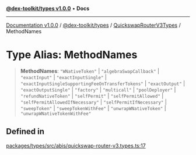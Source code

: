 [**@dex-toolkit/types v1.0.0**](../../../README.md) • **Docs**

***

[Documentation v1.0.0](../../../../../packages.md) / [@dex-toolkit/types](../../../README.md) / [QuickswapRouterV3Types](../README.md) / MethodNames

# Type Alias: MethodNames

> **MethodNames**: `"WNativeToken"` \| `"algebraSwapCallback"` \| `"exactInput"` \| `"exactInputSingle"` \| `"exactInputSingleSupportingFeeOnTransferTokens"` \| `"exactOutput"` \| `"exactOutputSingle"` \| `"factory"` \| `"multicall"` \| `"poolDeployer"` \| `"refundNativeToken"` \| `"selfPermit"` \| `"selfPermitAllowed"` \| `"selfPermitAllowedIfNecessary"` \| `"selfPermitIfNecessary"` \| `"sweepToken"` \| `"sweepTokenWithFee"` \| `"unwrapWNativeToken"` \| `"unwrapWNativeTokenWithFee"`

## Defined in

[packages/types/src/abis/quickswap-router-v3.types.ts:17](https://github.com/niZmosis/dex-toolkit/blob/3d8b41b44787b30fbea5de3ab4737662ffb61bc8/packages/types/src/abis/quickswap-router-v3.types.ts#L17)
